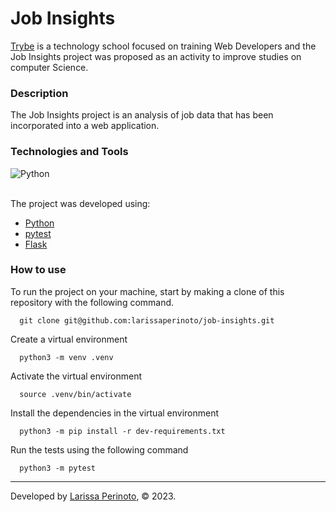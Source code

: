 # Job Insights

[Trybe](https://www.betrybe.com/) is a technology school focused on training Web Developers and the Job Insights project was proposed as an activity to improve studies on computer Science.

### Description

The Job Insights project is an analysis of job data that has been incorporated into a web application.

### Technologies and Tools

<div>
  <img src="https://img.shields.io/badge/Python-FFD43B?style=for-the-badge&logo=python&logoColor=blue" alt="Python" />
</div>

</br>

The project was developed using:
- [Python](https://www.python.org/)
- [pytest](https://docs.pytest.org/en/7.2.x/)
- [Flask](https://flask.palletsprojects.com/en/2.2.x/)

### How to use

To run the project on your machine, start by making a clone of this repository with the following command.

      git clone git@github.com:larissaperinoto/job-insights.git
  
Create a virtual environment

      python3 -m venv .venv
    
Activate the virtual environment

      source .venv/bin/activate
    
Install the dependencies in the virtual environment

      python3 -m pip install -r dev-requirements.txt
      
Run the tests using the following command

      python3 -m pytest

---

Developed by [Larissa Perinoto](https://larissaperinoto.com.br/), © 2023.
